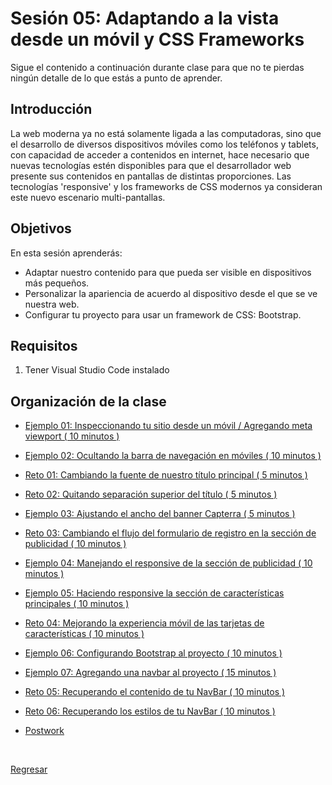 # Sesión 05: Adaptando a la vista desde un móvil y CSS Frameworks

Sigue el contenido a continuación durante clase para que no te pierdas ningún
detalle de lo que estás a punto de aprender.

## Introducción
La web moderna ya no está solamente ligada a las computadoras, sino que el desarrollo de diversos dispositivos móviles como los teléfonos y tablets, con capacidad de acceder a contenidos en internet, hace necesario que nuevas tecnologías estén disponibles para que el desarrollador web presente sus contenidos en pantallas de distintas proporciones. Las tecnologías 'responsive' y los frameworks de CSS modernos ya consideran este nuevo escenario multi-pantallas.
## Objetivos

En esta sesión aprenderás:

- Adaptar nuestro contenido para que pueda ser visible en dispositivos más
  pequeños.
- Personalizar la apariencia de acuerdo al dispositivo desde el que se ve
  nuestra web.
- Configurar tu proyecto para usar un framework de CSS: Bootstrap.

## Requisitos
1. Tener Visual Studio Code instalado

## Organización de la clase

- [Ejemplo 01: Inspeccionando tu sitio desde un móvil / Agregando meta viewport ( 10 minutos ) ](./Ejemplo-01/README.md)

- [Ejemplo  02: Ocultando la barra de navegación en móviles ( 10 minutos ) ](./Ejemplo-02/README.md)

- [Reto  01: Cambiando la fuente de nuestro título principal ( 5 minutos ) ](./reto-01/README.md)

- [Reto  02: Quitando separación superior del título ( 5 minutos ) ](./reto-02/README.md)

- [Ejemplo  03: Ajustando el ancho del banner Capterra ( 5 minutos ) ](./Ejemplo-03/README.md)

- [Reto  03: Cambiando el flujo del formulario de registro en la sección de publicidad ( 10 minutos ) ](./reto-03/README.md)

- [Ejemplo  04: Manejando el responsive de la sección de publicidad ( 10 minutos ) ](./Ejemplo-04/README.md)

- [Ejemplo  05: Haciendo responsive la sección de características principales ( 10 minutos ) ](./Ejemplo-05/README.md)

- [Reto  04: Mejorando la experiencia móvil de las tarjetas de características ( 10 minutos ) ](./reto-04/README.md)

- [Ejemplo  06: Configurando Bootstrap al proyecto ( 10 minutos ) ](./Ejemplo-06/README.md)

- [Ejemplo  07: Agregando una navbar al proyecto ( 15 minutos ) ](./Ejemplo-07/README.md)

- [Reto  05: Recuperando el contenido de tu NavBar ( 10 minutos ) ](./reto-05/README.md)

- [Reto  06: Recuperando los estilos de tu NavBar ( 10 minutos ) ](./reto-06/README.md)

- [Postwork](./postwork/README.md)

<br/>

[Regresar](../README.md)